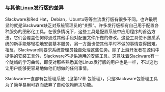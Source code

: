 ### 与其他Linux发行版的差异

Slackware和Red Hat，Debian，Ubuntu等等主流发行版有很多不同。也许最明显的就是Slackware缺乏对系统管理员的“关照”。许多发行版都有自己用于配置各种服务的图形化工具。在很多情况下，这些工具是配置系统中应用程序的首选方法，它们会覆盖任何你通过其他手段对配置文件所做的修改。这些工具使不熟悉系统的新手能够轻松地安装基本服务，另一方面也使其他平时不做的事情变得困难。相反，Slackware则要求系统管理员独自处理这些任务。除了上游开发者在源码中提供的安装工具外，Slackware不提供通用的安装工具。这意味着Slackware有一个陡峭的学习曲线，即便对那些熟悉其他Linux发行版的用户也是一样，不过这也让用户能够更容易地做他们想做的任何事情。

Slackware一直都有包管理系统（见第17章 包管理），只是Slackware包管理工具为了简单易用可靠而放弃了自动依赖解决功能。


